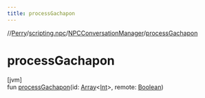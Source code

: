 ```yaml
---
title: processGachapon
---
```

//[Perry](../../../index.html)/[scripting.npc](../index.html)/[NPCConversationManager](index.html)/[processGachapon](process-gachapon.html)



# processGachapon



[jvm]\
fun [processGachapon](process-gachapon.html)(id: [Array](https://kotlinlang.org/api/latest/jvm/stdlib/kotlin/-array/index.html)<[Int](https://kotlinlang.org/api/latest/jvm/stdlib/kotlin/-int/index.html)>, remote: [Boolean](https://kotlinlang.org/api/latest/jvm/stdlib/kotlin/-boolean/index.html))




